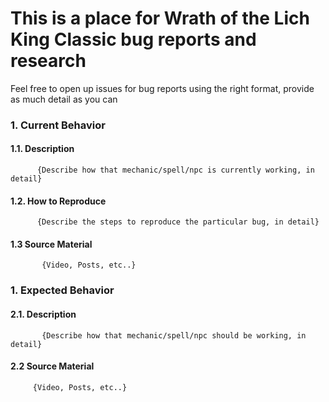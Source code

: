 # This is a place for Wrath of the Lich King Classic bug reports and research
Feel free to open up issues for bug reports using the right format, provide as much detail as you can

### 1. Current Behavior
  #### 1.1. Description
          {Describe how that mechanic/spell/npc is currently working, in detail}
  #### 1.2. How to Reproduce
          {Describe the steps to reproduce the particular bug, in detail}
  #### 1.3  Source Material
           {Video, Posts, etc..}
### 1. Expected Behavior
  #### 2.1. Description
           {Describe how that mechanic/spell/npc should be working, in detail}
  #### 2.2 Source Material
         {Video, Posts, etc..}
